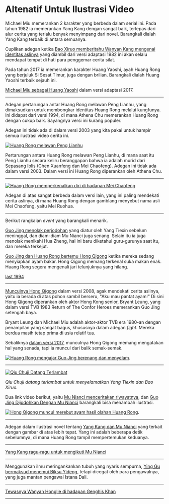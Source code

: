 # Altenatif Untuk Ilustrasi Video

Michael Miu memerankan 2 karakter yang berbeda dalam serial ini. Pada tahun 1982 ia memerankan
Yang Kang dengan sangat baik, terlepas dari alur cerita yang terlalu benyak menyimpang dari novel.
Barangkali dialah Yang Kang terbaik di antara semuanya.

Cuplikan adegan ketika [Bao Xiruo memberitahu Wanyan Kang mengenai identitas aslinya](https://youtube.com/clip/Ugkxy7xKguq-7HdjWJBy64aHmGiL2TJR0BD2) yang diambil dari versi adaptasi 1982 ini akan selalu mendapat tempat
di hati para penggemar cerita silat.

Pada tahun 2017 ia memerankan karakter Huang Yaoshi, ayah Huang Rong yang berjuluk Si Sesat Timur, juga
dengan brilian. Barangkali dialah Huang Yaoshi terbaik sejauh ini.

[Michael Miu sebagai Huang Yaoshi](https://youtube.com/clip/UgkxeApLV3_YIPb_2S_IGNJd8ejGd6irrl5j) dalam versi
adaptasi 2017.

***

Adegan pertarungan antar Huang Rong melawan Peng Lianhu, yang dimaksudkan untuk membongkar
identitas Huang Rong melalui kungfunya. Ini didapat dari versi 1994, di mana Athena Chu
memerankan Huang Rong dengan cukup baik. Sayangnya versi ini kurang populer.

Adegan ini tidak ada di dalam versi 2003 yang kita pakai untuk hampir semua ilustrasi video
cerita ini.

[![Huang Rong melawan Peng Lianhu](images/alt-huangrong-vs-peng-lianhu.jpg)](https://youtube.com/clip/UgkxS5OG5KJGB2_8HWzvod3DhQdtD5Y1tWUw)

Pertarungan antara Huang Rong melawan Peng Lianhu, di mana saat itu Peng Lianhu secara keliru beranggapan
bahwa ia adalah murid dari Sepasang Iblis (Chen Xuanfeng dan Mei Chaofeng). Adegan ini tidak ada dalam
versi 2003. Dalam versi ini Huang Rong diperankan oleh Athena Chu.

***

[![Huang Rong memperkenalkan diri di hadapan Mei Chaofeng](images/alt-huangrong-mei-chaofeng.jpg)](https://youtube.com/clip/UgkxcA1ei7v-sIH-tPn84JDnDXnyN7aDrSaq)

Adegan di atas sangat berbeda dalam versi lain, yang ini paling mendekati cerita aslinya, di mana Huang Rong
dengan gamblang menyebut nama asli Mei Chaofeng, yaitu Mei Ruohua. 

***

Berikut rangkaian _event_ yang barangkali menarik.

[Guo Jing menolak perjodohan](https://youtube.com/clip/UgkxjAafGnYDuCUtA8Mz-B7jWBNHaSs7quNG) yang diatur oleh
Yang Tiexin sebelum meninggal, dan diam-diam Mu Nianci juga senang. Selain itu ia juga menolak menikahi
Hua Zheng, hal ini baru diketahui guru-gurunya saat itu, dan mereka terkejut.

[Guo Jing dan Huang Rong bertemu Hong Qigong](https://youtube.com/clip/Ugkx1thtpvopd3XXwJAqn5B3xGf7l5kwsfT7) ketika 
mereka sedang menyiapkan ayam bakar. Hong Qigong memang terkenal suka makan enak. Huang Rong segera mengenali
jari telunjuknya yang hilang.

[last 1994](https://youtu.be/CJul4PqZ4Jg?list=PL9K8ksI6u301KgjiQnwMdcqVJ9NeK5781&t=1939)

***

[Munculnya Hong Qigong](https://youtube.com/clip/UgkxQdCtc9xrJ5elJ4bs7ZxmgWTZrTgX4z7B) dalam versi 2008,
agak mendekati cerita aslinya, yaitu ia berada di atas pohon sambil berseru, "Aku mau pantat ayam!"
Di sini Hong Qigong diperankan oleh aktor Hong Kong senior, Bryant Leung, yang dalam versi TVB 1983
Return of The Confor Heroes memerankan Guo Jing setengah baya.

Bryant Leung dan Michael Miu adalah aktor-aktor TVB era 1980-an dengan penampilan yang sangat bagus,
khususnya dalam adegan _fight_. Mereka berdua masih tetap prima di usia relatif tua.

Sebaliknya [dalam versi 2017](https://youtube.com/clip/UgkxLf3jucbIC3UzTQzWfbYcRaqI0O23voyU), munculnya
Hong Qigong memang mengatakan hal yang senada, tapi ia muncul dari balik semak-semak.


[![Huang Rong mengajar Guo Jing berenang dan menyelam](images/huang-rong-mengajar-guo-jing-berenang.jpg)](https://youtube.com/clip/UgkxX2ar3dSLZiamMP2G_pldBlXRi4pHN3lQ).

***

<div class="w3-container w3-center">
    <a href="https://youtube.com/clip/Ugkx7EmdHEmT0_M6KbfqMXAZSJFjFSntY6-o" target="_blank">
        <img src="images/qiu-chuji-datang-terlambat.jpg" alt="Qiu Chuji Datang Terlambat"/>
    </a>
    <div class="w3-container w3-center">
        <p><em>
        Qiu Chuji datang terlambat untuk menyelamatkan Yang Tiexin dan Bao Xiruo.
        </em></p>
    </div>
</div>

Dua link video berikut, yaitu [Mu Nianci menceritakan riwayatnya](https://youtube.com/clip/UgkxQw6c88AvpCxd4OhRdTCmBXzWiJnDoD1t), dan [Guo Jing Dijodohkan Dengan Mu Nianci](https://youtube.com/clip/UgkxbCRA2l8Dcu9b9ULafiCAW-2bq880aLMv) barangkali bisa menambah ilustrasi.


[![Hong Qigong muncul merebut ayam hasil olahan Huang Rong](images/hong-qigong-merebut-ayam.jpg)](https://youtube.com/clip/UgkxJjkX0cE7xDPwdOSAtMYrIFzmQghVmjie).

***


Adegan dalam ilustrasi novel tentang [Yang Kang dan Mu Nianci](https://youtube.com/clip/Ugkxz2NMeyxmtvZcmkT2M1wZTZLIHr1IqDY_)
yang terkait dengan gambar di atas lebih tepat. Yang ini adalah beberapa detik sebelumnya, di mana Huang Rong tampil
mempertemukan keduanya.

***

[Yang Kang ragu-ragu untuk mengikuti Mu Nianci](https://youtube.com/clip/UgkxxwrMvk2YPMM-CRHu7pymcUFvTkICFaxU)

***

Menggunakan ilmu meringankankan tubuh yang nyaris sempurna, [Ying Gu bermaksud menemui Biksu Yideng](https://youtube.com/clip/UgkxCj6EGt38_7wIyR2jk6YVHgOebU_y84HV), tetapi dicegat oleh para pengawalnya, yang juga mantan pengawal Istana Dali.


***

[Tewasnya Wanyan Honglie di hadapan Genghis Khan](https://youtu.be/mlZonDXRPro?list=PLl2tYmXaN6quljiYjzp14zvY8AEU8azy1&t=249)

***




